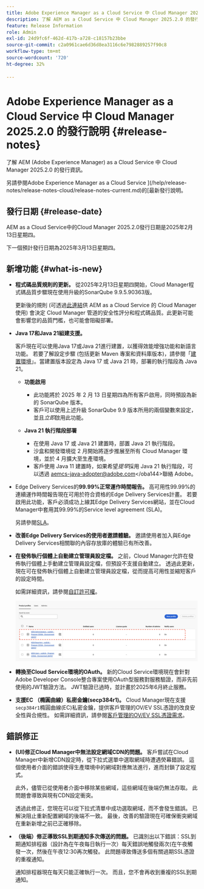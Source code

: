 ```yaml
---
title: Adobe Experience Manager as a Cloud Service 中 Cloud Manager 2025.2.0 的發行說明
description: 了解 AEM as a Cloud Service 中 Cloud Manager 2025.2.0 的發行資訊。
feature: Release Information
role: Admin
exl-id: 24d9fc6f-462d-417b-a728-c18157b23bbe
source-git-commit: c2a0961cae6d36d8ea3116c6e7982889257f90c8
workflow-type: tm+mt
source-wordcount: '720'
ht-degree: 32%

---
```


# Adobe Experience Manager as a Cloud Service 中 Cloud Manager 2025.2.0 的發行說明 {#release-notes}

<!-- https://wiki.corp.adobe.com/pages/viewpage.action?pageId=3389843928 -->

了解 AEM (Adobe Experience Manager) as a Cloud Service 中 Cloud Manager 2025.2.0 的發行資訊。


另請參閱Adobe Experience Manager as a Cloud Service ](/help/release-notes/release-notes-cloud/release-notes-current.md)的[最新發行說明。

## 發行日期 {#release-date}

AEM as a Cloud Service中的Cloud Manager 2025.2.0發行日期是2025年2月13日星期四。

下一個預計發行日期為2025年3月13日星期四。

## 新增功能 {#what-is-new}

* **程式碼品質規則的更新。**
從2025年2月13日星期四開始，Cloud Manager程式碼品質步驟現在使用升級的SonarQube 9.9.5.90363版。

  更新後的規則 (可透過[此連結](/help/implementing/cloud-manager/code-quality-testing.md#understanding-code-quality-rules)供 AEM as a Cloud Service 的 Cloud Manager 使用) 會決定 Cloud Manager 管道的安全性評分和程式碼品質。此更新可能會影響您的品質門檻，也可能會阻礙部署。

* **Java 17和Java 21組建支援。**

  客戶現在可以使用Java 17或Java 21進行建置，以獲得效能增強功能和新語言功能。 若要了解設定步驟 (包括更新 Maven 專案和資料庫版本)，請參閱「[建置環境](/help/implementing/cloud-manager/getting-access-to-aem-in-cloud/build-environment-details.md)」。當建置版本設定為 Java 17 或 Java 21 時，部署的執行階段為 Java 21。

   * **功能啟用**
      * 此功能將於 2025 年 2 月 13 日星期四為所有客戶啟用，同時預設為新的 SonarQube 版本。
      * 客戶可以使用上述升級 SonarQube 9.9 版本所用的兩個變數來設定，並且&#x200B;*立即*&#x200B;啟用此功能。

   * **Java 21 執行階段部署**
      * 在使用 Java 17 或 Java 21 建置時，部置 Java 21 執行階段。
      * 沙盒和開發環境從 2 月開始將逐步推展至所有 Cloud Manager 環境，並於 4 月擴大至生產環境。
      * 客戶使用 Java 11 建置時，如果希望&#x200B;*提早*&#x200B;採用 Java 21 執行階段，可以透過 [aemcs-java-adopter@adobe.com](mailto:aemcs-java-adopter@adobe.com)&lt;/oba144>聯絡 Adobe。

* Edge Delivery Services的&#x200B;**99.99%正常運作時間報告。**
高可用性99.99%的連續運作時間報告現在可用於符合資格的Edge Delivery Services計畫。 若要啟用此功能，客戶必須成功上線其Edge Delivery Services網站，並在Cloud Manager中套用其99.99%的Service level agreement (SLA)。

  另請參閱[SLA](/help/implementing/cloud-manager/getting-access-to-aem-in-cloud/creating-production-programs.md#sla)。

* **改善Edge Delivery Services的使用者邀請體驗。**
邀請使用者加入與Edge Delivery Services相關聯的內容存放庫的體驗已有所改善。<!-- CMGR-65331 -->

* **在發佈執行個體上自動建立管理員設定檔。**
之前，Cloud Manager允許在發佈執行個體上手動建立管理員設定檔，但預設不支援自動建立。 透過此更新，現在可在發佈執行個體上自動建立管理員設定檔，從而提高可用性並縮短客戶的設定時間。

  如需詳細資訊，請參閱[自訂許可權](/help/implementing/cloud-manager/custom-permissions.md)。

  ![管道活動篩選](/help/implementing/cloud-manager/release-notes/assets/product-profiles.png)

* **轉換至Cloud Service環境的OAuth。**
新的Cloud Service環境現在會針對Adobe Developer Console整合專案使用OAuth型服務對服務驗證，而非先前使用的JWT驗證方法。 JWT驗證已過時，並計畫於2025年6月終止服務。

* **支援EC （橢圓曲線）私密金鑰(secp384r1)。**
Cloud Manager現在支援`secp384r1`橢圓曲線(EC)私密金鑰，提供客戶管理的OV/EV SSL憑證的改良安全性與合規性。
如需詳細資訊，請參閱[客戶管理的OV/EV SSL憑證需求](/help/implementing/cloud-manager/managing-ssl-certifications/introduction-to-ssl-certificates.md)。<!-- CMGR-63636 -->

<!--
## Early adoption program {#early-adoption}

Be a part of Cloud Manager's early adoption program and have a chance to test upcoming features. -->


## 錯誤修正

* **(UI)修正Cloud Manager中無法設定網域CDN的問題。**
客戶嘗試在Cloud Manager中新增CDN設定時，從下拉式選單中選取網域時遭遇熒幕錯誤。 這個使用者介面的錯誤使得生產環境中的網域對應無法進行，進而封鎖了設定程式。

  此外，儘管已從使用者介面中移除某些網域，這些網域在後端仍無法存取。 此問題會導致與現有CDN設定衝突。

  透過此修正，您現在可以從下拉式清單中成功選取網域，而不會發生錯誤。 已解決阻止重新配置網域的後端不一致。 最後，改善的驗證現在可確保衝突網域在重新新增之前已正確移除。<!-- CMGR-64888 -->
* **（後端）修正導致SSL到期通知多次傳送的問題。**
已識別出以下錯誤：SSL到期通知排程器（設計為在午夜每日執行一次）每天錯誤地觸發兩次(在午夜觸發一次，然後在午夜12:30再次觸發。 此問題導致傳送多個有關過期SSL憑證的重複通知。

  通知排程器現在每天只能正確執行一次。 而且，您不會再收到重複的SSL到期通知。<!-- CMGR-64748 -->




<!-- ## Known issues {#known-issues} -->
